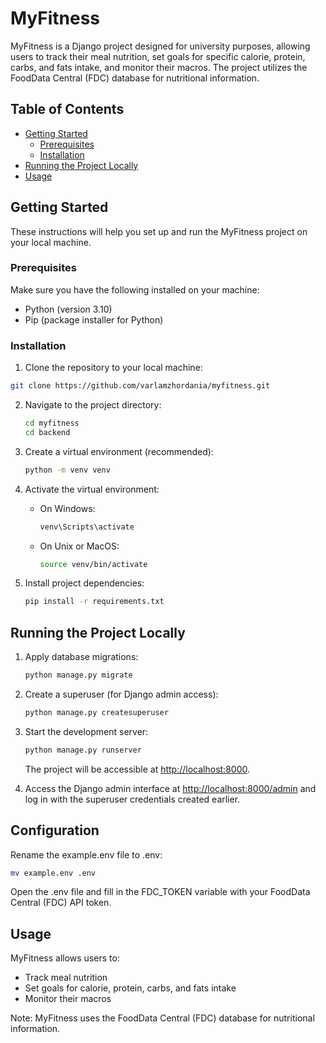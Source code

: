 # MyFitness

MyFitness is a Django project designed for university purposes, allowing users to track their meal nutrition, set goals
for specific calorie, protein, carbs, and fats intake, and monitor their macros. The project utilizes the FoodData
Central (FDC) database for nutritional information.

## Table of Contents

- [Getting Started](#getting-started)
    - [Prerequisites](#prerequisites)
    - [Installation](#installation)
- [Running the Project Locally](#running-the-project-locally)
- [Usage](#usage)

## Getting Started

These instructions will help you set up and run the MyFitness project on your local machine.

### Prerequisites

Make sure you have the following installed on your machine:

- Python (version 3.10)
- Pip (package installer for Python)

### Installation

1. Clone the repository to your local machine:

```bash
git clone https://github.com/varlamzhordania/myfitness.git
```

2. Navigate to the project directory:

   ```bash
   cd myfitness
   cd backend
   ```

3. Create a virtual environment (recommended):

   ```bash
   python -m venv venv
   ```

4. Activate the virtual environment:

    - On Windows:

      ```bash
      venv\Scripts\activate
      ```

    - On Unix or MacOS:

      ```bash
      source venv/bin/activate
      ```

5. Install project dependencies:

   ```bash
   pip install -r requirements.txt
   ```

## Running the Project Locally

1. Apply database migrations:

   ```bash
   python manage.py migrate
   ```

2. Create a superuser (for Django admin access):

   ```bash
   python manage.py createsuperuser
   ```

3. Start the development server:

   ```bash
   python manage.py runserver
   ```

   The project will be accessible at [http://localhost:8000](http://localhost:8000).

4. Access the Django admin interface at [http://localhost:8000/admin](http://localhost:8000/admin) and log in with the
   superuser credentials created earlier.

## Configuration

Rename the example.env file to .env:

```bash
mv example.env .env
```

Open the .env file and fill in the FDC_TOKEN variable with your FoodData Central (FDC) API token.

## Usage

MyFitness allows users to:

- Track meal nutrition
- Set goals for calorie, protein, carbs, and fats intake
- Monitor their macros

Note: MyFitness uses the FoodData Central (FDC) database for nutritional information.
